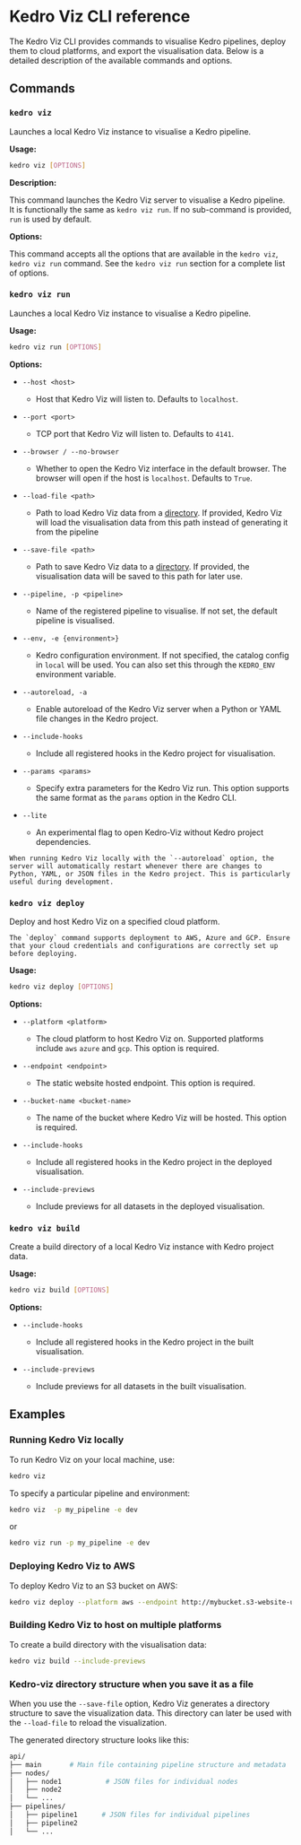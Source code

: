# Kedro Viz CLI reference

The Kedro Viz CLI provides commands to visualise Kedro pipelines, deploy them to cloud platforms, and export the visualisation data. Below is a detailed description of the available commands and options.

## Commands

### `kedro viz`

Launches a local Kedro Viz instance to visualise a Kedro pipeline.

**Usage:**

```bash
kedro viz [OPTIONS]
```

**Description:**

This command launches the Kedro Viz server to visualise a Kedro pipeline. It is functionally the same as `kedro viz run`. If no sub-command is provided, `run` is used by default.

**Options:**

This command accepts all the options that are available in the `kedro viz`, `kedro viz run` command. See the `kedro viz run` section for a complete list of options.

### `kedro viz run`

Launches a local Kedro Viz instance to visualise a Kedro pipeline.

**Usage:**

```bash
kedro viz run [OPTIONS]
```

**Options:**

- `--host <host>`
  - Host that Kedro Viz will listen to. Defaults to `localhost`.
  
- `--port <port>`
  - TCP port that Kedro Viz will listen to. Defaults to `4141`.

- `--browser / --no-browser`
  - Whether to open the Kedro Viz interface in the default browser. The browser will open if the host is `localhost`. Defaults to `True`.

- `--load-file <path>`
  - Path to load Kedro Viz data from a [directory](https://docs.kedro.org/projects/kedro-viz/en/stable/cli-docs.html#kedro-viz-directory-structure-when-you-save-it-as-a-file). If provided, Kedro Viz will load the visualisation data from this path instead of generating it from the pipeline

- `--save-file <path>`
  - Path to save Kedro Viz data to a [directory](https://docs.kedro.org/projects/kedro-viz/en/stable/cli-docs.html#kedro-viz-directory-structure-when-you-save-it-as-a-file). If provided, the visualisation data will be saved to this path for later use.

- `--pipeline, -p <pipeline>`
  - Name of the registered pipeline to visualise. If not set, the default pipeline is visualised.

- `--env, -e {environment>}`
  - Kedro configuration environment. If not specified, the catalog config in `local` will be used. You can also set this through the `KEDRO_ENV` environment variable.

- `--autoreload, -a`
  - Enable autoreload of the Kedro Viz server when a Python or YAML file changes in the Kedro project.

- `--include-hooks`
  - Include all registered hooks in the Kedro project for visualisation.

- `--params <params>`
  - Specify extra parameters for the Kedro Viz run. This option supports the same format as the `params` option in the Kedro CLI.

- `--lite`                    
  - An experimental flag to open Kedro-Viz without Kedro project dependencies.


```{note}
When running Kedro Viz locally with the `--autoreload` option, the server will automatically restart whenever there are changes to Python, YAML, or JSON files in the Kedro project. This is particularly useful during development.
```


### `kedro viz deploy`

Deploy and host Kedro Viz on a specified cloud platform.

```{note}
The `deploy` command supports deployment to AWS, Azure and GCP. Ensure that your cloud credentials and configurations are correctly set up before deploying.
```

**Usage:**

```bash
kedro viz deploy [OPTIONS]
```

**Options:**

- `--platform <platform>`
  - The cloud platform to host Kedro Viz on. Supported platforms include `aws` `azure` and `gcp`. This option is required.

- `--endpoint <endpoint>`
  - The static website hosted endpoint. This option is required.

- `--bucket-name <bucket-name>`
  - The name of the bucket where Kedro Viz will be hosted. This option is required.

- `--include-hooks`
  - Include all registered hooks in the Kedro project in the deployed visualisation.

- `--include-previews`
  - Include previews for all datasets in the deployed visualisation.

### `kedro viz build`

Create a build directory of a local Kedro Viz instance with Kedro project data.

**Usage:**

```bash
kedro viz build [OPTIONS]
```

**Options:**

- `--include-hooks`
  - Include all registered hooks in the Kedro project in the built visualisation.

- `--include-previews`
  - Include previews for all datasets in the built visualisation.


## Examples

### Running Kedro Viz locally

To run Kedro Viz on your local machine, use:

```bash
kedro viz
```

To specify a particular pipeline and environment:

```bash
kedro viz  -p my_pipeline -e dev
```

or 

```bash
kedro viz run -p my_pipeline -e dev
```

### Deploying Kedro Viz to AWS

To deploy Kedro Viz to an S3 bucket on AWS:

```bash
kedro viz deploy --platform aws --endpoint http://mybucket.s3-website-us-west-2.amazonaws.com --bucket-name mybucket
```

### Building Kedro Viz to host on multiple platforms 

To create a build directory with the visualisation data:

```bash
kedro viz build --include-previews
```


### Kedro-viz directory structure when you save it as a file 

When you use the `--save-file` option, Kedro Viz generates a directory structure to save the visualization data. This directory can later be used with the `--load-file`  to reload the visualization.

The generated directory structure looks like this:

```bash
api/
├── main       # Main file containing pipeline structure and metadata
├── nodes/
│   ├── node1           # JSON files for individual nodes
│   ├── node2
│   └── ...
├── pipelines/
│   ├── pipeline1      # JSON files for individual pipelines
│   ├── pipeline2
│   └── ...
```



